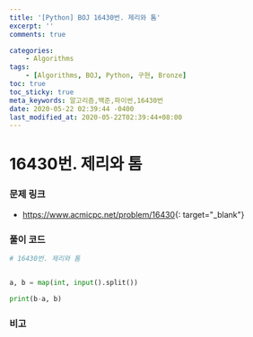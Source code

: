 ```yaml
---
title: '[Python] BOJ 16430번. 제리와 톰'
excerpt: ''
comments: true

categories:
    - Algorithms
tags:
    - [Algorithms, BOJ, Python, 구현, Bronze]
toc: true
toc_sticky: true
meta_keywords: 알고리즘,백준,파이썬,16430번
date: 2020-05-22 02:39:44 -0400
last_modified_at: 2020-05-22T02:39:44+08:00
---
```


# 16430번. 제리와 톰

### 문제 링크

-   <https://www.acmicpc.net/problem/16430>{: target="\_blank"}

### 풀이 코드

```python
# 16430번. 제리와 톰


a, b = map(int, input().split())

print(b-a, b)
```

### 비고
